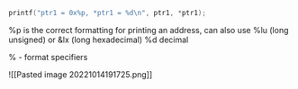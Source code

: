 
```c
printf("ptr1 = 0x%p, *ptr1 = %d\n", ptr1, *ptr1);
```
%p is the correct formatting for printing an address, can also use %lu (long unsigned) or &lx (long hexadecimal)
%d decimal

% - format specifiers

![[Pasted image 20221014191725.png]]
